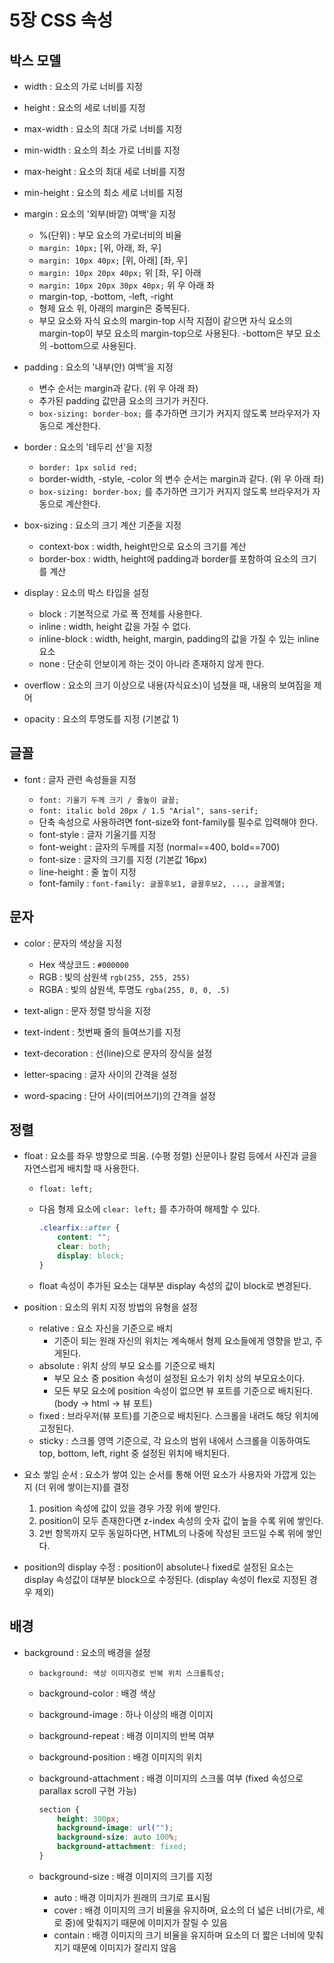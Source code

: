 # 5장 CSS 속성

## 박스 모델

* width : 요소의 가로 너비를 지정
* height : 요소의 세로 너비를 지정

* max-width : 요소의 최대 가로 너비를 지정
* min-width : 요소의 최소 가로 너비를 지정
* max-height : 요소의 최대 세로 너비를 지정
* min-height : 요소의 최소 세로 너비를 지정

* margin : 요소의 '외부(바깥) 여백'을 지정

    * %(단위) : 부모 요소의 가로너비의 비율
    * ```margin: 10px;``` [위, 아래, 좌, 우]
    * ```margin: 10px 40px;``` [위, 아래] [좌, 우]
    * ```margin: 10px 20px 40px;``` 위 [좌, 우] 아래
    * ```margin: 10px 20px 30px 40px;``` 위 우 아래 좌
    * margin-top, -bottom, -left, -right
    * 형제 요소 위, 아래의 margin은 중복된다.
    * 부모 요소와 자식 요소의 margin-top 시작 지점이 같으면 자식 요소의 margin-top이 부모 요소의 margin-top으로 사용된다. -bottom은 부모 요소의 -bottom으로 사용된다.

* padding : 요소의 '내부(안) 여백'을 지정

    * 변수 순서는 margin과 같다. (위 우 아래 좌)
    * 추가된 padding 값만큼 요소의 크기가 커진다.
    * ```box-sizing: border-box;``` 를 추가하면 크기가 커지지 않도록 브라우저가 자동으로 계산한다.

* border : 요소의 '테두리 선'을 지정

    * ```border: 1px solid red;```
    * border-width, -style, -color 의 변수 순서는 margin과 같다. (위 우 아래 좌)
    * ```box-sizing: border-box;``` 를 추가하면 크기가 커지지 않도록 브라우저가 자동으로 계산한다.

* box-sizing : 요소의 크기 계산 기준을 지정

    * context-box : width, height만으로 요소의 크기를 계산
    * border-box : width, height에 padding과 border를 포함하여 요소의 크기를 계산

* display : 요소의 박스 타입을 설정

    * block : 기본적으로 가로 폭 전체를 사용한다.
    * inline : width, height 값을 가질 수 없다.
    * inline-block : width, height, margin, padding의 값을 가질 수 있는 inline 요소
    * none : 단순히 안보이게 하는 것이 아니라 존재하지 않게 한다.

* overflow : 요소의 크기 이상으로 내용(자식요소)이 넘쳤을 때, 내용의 보여짐을 제어

* opacity : 요소의 투명도를 지정 (기본값 1)

## 글꼴

* font : 글자 관련 속성들을 지정

    * ```font: 기울기 두께 크기 / 줄높이 글꼴;```
    * ```font: italic bold 20px / 1.5 "Arial", sans-serif;```
    * 단축 속성으로 사용하려면 font-size와 font-family를 필수로 입력해야 한다.
    * font-style : 글자 기울기를 지정
    * font-weight : 글자의 두께를 지정 (normal==400, bold==700)
    * font-size : 글자의 크기를 지정 (기본값 16px)
    * line-height : 줄 높이 지정
    * font-family : ```font-family: 글꼴후보1, 글꼴후보2, ..., 글꼴계열;```

## 문자

* color : 문자의 색상을 지정

    * Hex 색상코드 : ```#000000```
    * RGB : 빛의 삼원색 ```rgb(255, 255, 255)```
    * RGBA : 빛의 삼원색, 투명도 ```rgba(255, 0, 0, .5)```

* text-align : 문자 정렬 방식을 지정

* text-indent : 첫번째 줄의 들여쓰기를 지정

* text-decoration : 선(line)으로 문자의 장식을 설정

* letter-spacing : 글자 사이의 간격을 설정

* word-spacing : 단어 사이(띄어쓰기)의 간격을 설정

## 정렬

* float : 요소를 좌우 방향으로 띄움. (수평 정렬) 신문이나 칼럼 등에서 사진과 글을 자연스럽게 배치할 때 사용한다.

    * ```float: left;```
    * 다음 형제 요소에 ```clear: left;``` 를 추가하여 해제할 수 있다.

        ```css
        .clearfix::after {
            content: "";
            clear: both;
            display: block;
        }
        ```

    * float 속성이 추가된 요소는 대부분 display 속성의 값이 block로 변경된다.

* position : 요소의 위치 지정 방법의 유형을 설정

    * relative : 요소 자신을 기준으로 배치
        * 기준이 되는 원래 자신의 위치는 계속해서 형제 요소들에게 영향을 받고, 주게된다. 
    * absolute : 위치 상의 부모 요소를 기준으로 배치
        * 부모 요소 중 position 속성이 설정된 요소가 위치 상의 부모요소이다.
        * 모든 부모 요소에 position 속성이 없으면 뷰 포트를 기준으로 배치된다. (body -> html -> 뷰 포트)
    * fixed : 브라우저(뷰 포트)를 기준으로 배치된다. 스크롤을 내려도 해당 위치에 고정된다.
    * sticky : 스크롤 영역 기준으로, 각 요소의 범위 내에서 스크롤을 이동하여도 top, bottom, left, right 중 설정된 위치에 배치된다.

* 요소 쌓임 순서 : 요소가 쌓여 있는 순서를 통해 어떤 요소가 사용자와 가깝게 있는지 (더 위에 쌓이는지)를 결정

    1. position 속성에 값이 있을 경우 가장 위에 쌓인다.
    2. position이 모두 존재한다면 z-index 속성의 숫자 값이 높을 수록 위에 쌓인다.
    3. 2번 항목까지 모두 동일하다면, HTML의 나중에 작성된 코드일 수록 위에 쌓인다. 

* position의 display 수정 : position이 absolute나 fixed로 설정된 요소는 display 속성값이 대부분 block으로 수정된다. (display 속성이 flex로 지정된 경우 제외)

## 배경

* background : 요소의 배경을 설정

    * ```background: 색상 이미지경로 반복 위치 스크롤특성;```
    * background-color : 배경 색상
    * background-image : 하나 이상의 배경 이미지
    * background-repeat : 배경 이미지의 반복 여부
    * background-position : 배경 이미지의 위치
    * background-attachment : 배경 이미지의 스크롤 여부 (fixed 속성으로 parallax scroll 구현 가능)
    
        ```css
        section {
            height: 300px;
            background-image: url("");
            background-size: auto 100%;
            background-attachment: fixed;
        }
        ```
    * background-size : 배경 이미지의 크기를 지정
        * auto : 배경 이미지가 원래의 크기로 표시됨
        * cover : 배경 이미지의 크기 비율을 유지하며, 요소의 더 넓은 너비(가로, 세로 중)에 맞춰지기 때문에 이미지가 잘릴 수 있음
        * contain : 배경 이미지의 크기 비율을 유지하며 요소의 더 짧은 너비에 맞춰지기 때문에 이미지가 잘리지 않음
